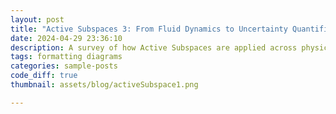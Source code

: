 ```yaml
---
layout: post
title: "Active Subspaces 3: From Fluid Dynamics to Uncertainty Quantification"
date: 2024-04-29 23:36:10
description: A survey of how Active Subspaces are applied across physics and engineering. We highlight case studies in fluid dynamics, aerospace design, Bayesian inference, and uncertainty quantification, and show how the method naturally connects to dimensional analysis.
tags: formatting diagrams
categories: sample-posts
code_diff: true
thumbnail: assets/blog/activeSubspace1.png

---
```

